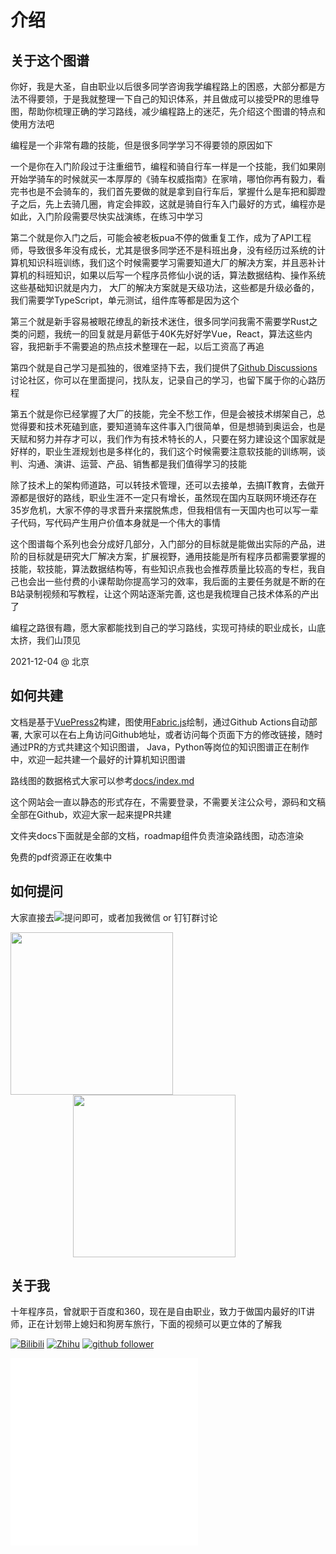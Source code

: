 # 介绍
<!-- ['❌','✅','🔥','⭐'] -->

## 关于这个图谱

你好，我是大圣，自由职业以后很多同学咨询我学编程路上的困惑，大部分都是方法不得要领，于是我就整理一下自己的知识体系，并且做成可以接受PR的思维导图，帮助你梳理正确的学习路线，减少编程路上的迷茫，先介绍这个图谱的特点和使用方法吧

<roadmap :data="[
    {title:'大圣前端路线图',download:true,x:400,y:20},
    { title:'图谱特点',y:160,
    left:[
      ['完全开源',[-20],[
        ['托管Github']
      ]],
      ['数据驱动',[20],[
        ['组件渲染图标'],
        ['随时更新'],
      ]],
    ],
    right:[
      ['全员共建',[-20],[
        ['页面下方修改'],
        ['Github提PR'],
      ]],
      ['纯静态页面',[20],[
        ['不用关注'],
        ['不用登录'],
        ['✅没有套路'],
      ]],
    ],
  } ,
  { title:'学习难点',y:140,
    left:[
      ['入门方法不对',[
        ['实战优先']
      ]],
      ['成长慢',[
        ['路线图构建'],
        ['🔥大厂知识体系']
      ]],
    ],
    right:[
      ['盲目追热点'],
      ['学习很孤独',[
        ['Github讨论区'],
        ['分享心得'],
        ['寻找队友'],
      ]],
      ['缺少软技能',[
        ['软硬都要抓',[20]]
      ]],
    ],
  } ,
  {title:'学习编程不迷路',y:100}
]" />

编程是一个非常有趣的技能，但是很多同学学习不得要领的原因如下

一个是你在入门阶段过于注重细节，编程和骑自行车一样是一个技能，我们如果刚开始学骑车的时候就买一本厚厚的《骑车权威指南》在家啃，哪怕你再有毅力，看完书也是不会骑车的，我们首先要做的就是拿到自行车后，掌握什么是车把和脚蹬子之后，先上去骑几圈，肯定会摔跤，这就是骑自行车入门最好的方式，编程亦是如此，入门阶段需要尽快实战演练，在练习中学习

第二个就是你入门之后，可能会被老板pua不停的做重复工作，成为了API工程师，导致很多年没有成长，尤其是很多同学还不是科班出身，没有经历过系统的计算机知识科班训练，我们这个时候需要学习需要知道大厂的解决方案，并且恶补计算机的科班知识，如果以后写一个程序员修仙小说的话，算法数据结构、操作系统这些基础知识就是内力， 大厂的解决方案就是天级功法，这些都是升级必备的，我们需要学TypeScript，单元测试，组件库等都是因为这个

第三个就是新手容易被眼花缭乱的新技术迷住，很多同学问我需不需要学Rust之类的问题，我统一的回复就是月薪低于40K先好好学Vue，React，算法这些内容，我把新手不需要追的热点技术整理在一起，以后工资高了再追

第四个就是自己学习是孤独的，很难坚持下去，我们提供了[Github Discussions](https://github.com/shengxinjing/it-roadmap/discussions)讨论社区，你可以在里面提问，找队友，记录自己的学习，也留下属于你的心路历程

第五个就是你已经掌握了大厂的技能，完全不愁工作，但是会被技术绑架自己，总觉得要和技术死磕到底，要知道骑车这件事入门很简单，但是想骑到奥运会，也是天赋和努力并存才可以，我们作为有技术特长的人，只要在努力建设这个国家就是好样的，职业生涯规划也是多样化的，我们这个时候需要注意软技能的训练啊，谈判、沟通、演讲、运营、产品、销售都是我们值得学习的技能

除了技术上的架构师道路，可以转技术管理，还可以去接单，去搞IT教育，去做开源都是很好的路线，职业生涯不一定只有增长，虽然现在国内互联网环境还存在35岁危机，大家不停的寻求晋升来摆脱焦虑，但我相信有一天国内也可以写一辈子代码，写代码产生用户价值本身就是一个伟大的事情

这个图谱每个系列也会分成好几部分，入门部分的目标就是能做出实际的产品，进阶的目标就是研究大厂解决方案，扩展视野，通用技能是所有程序员都需要掌握的技能，软技能，算法数据结构等，有些知识点我也会推荐质量比较高的专栏，我自己也会出一些付费的小课帮助你提高学习的效率，我后面的主要任务就是不断的在B站录制视频和写教程，让这个网站逐渐完善, 这也是我梳理自己技术体系的产出了

编程之路很有趣，愿大家都能找到自己的学习路线，实现可持续的职业成长，山底太挤，我们山顶见

2021-12-04 @ 北京

## 如何共建

文档是基于[VuePress2](https://v2.vuepress.vuejs.org/)构建，图使用[Fabric.js](http://fabricjs.com/)绘制，通过Github Actions自动部署, 大家可以在右上角访问Github地址，或者访问每个页面下方的修改链接，随时通过PR的方式共建这个知识图谱，
Java，Python等岗位的知识图谱正在制作中，欢迎一起共建一个最好的计算机知识图谱

路线图的数据格式大家可以参考[docs/index.md](https://github.com/shengxinjing/it-roadmap/blob/main/docs/index.md)

这个网站会一直以静态的形式存在，不需要登录，不需要关注公众号，源码和文稿全部在Github，欢迎大家一起来提PR共建

文件夹docs下面就是全部的文档，roadmap组件负责渲染路线图，动态渲染 

免费的pdf资源正在收集中



<!-- [![Build Status](https://img.shields.io/endpoint.svg?url=https%3A%2F%2Factions-badge.atrox.dev%2Fshengxinjing%2Fit-roadmap%2Fbadge%3Fref%3Dmain&style=flat&label=%E9%83%A8%E7%BD%B2%E7%8A%B6%E6%80%81)](https://actions-badge.atrox.dev/shengxinjing/it-roadmap/goto?ref=main) -->

## 如何提问

大家直接去[![](https://img.shields.io/github/discussions/shengxinjing/it-roadmap?label=%E5%AD%A6%E4%B9%A0%E8%AE%A8%E8%AE%BA%E5%8C%BA&logo=github)](https://github.com/shengxinjing/it-roadmap/discussions)提问即可，或者加我微信 or 钉钉群讨论



<img src="/weixin.jpg" height="260">
<img src="/dingding.jpg" height="260" style="margin-left:100px;">

## 关于我

十年程序员，曾就职于百度和360，现在是自由职业，致力于做国内最好的IT讲师，正在计划带上媳妇和狗房车旅行，下面的视频可以更立体的了解我


[![Bilibili](https://img.shields.io/badge/dynamic/json?labelColor=FE7398&logo=bilibili&logoColor=white&label=B站&color=00aeec&query=%24.data.totalSubs&url=https%3A%2F%2Fapi.spencerwoo.com%2Fsubstats%2F%3Fsource%3Dbilibili%26queryKey%3D26995758)](https://space.bilibili.com/26995758)
[![Zhihu](https://img.shields.io/badge/dynamic/json?color=00aeec&labelColor=0066ff&logo=zhihu&logoColor=white&label=知乎&query=%24.data.totalSubs&url=https%3A%2F%2Fapi.spencerwoo.com%2Fsubstats%2F%3Fsource%3Dzhihu%26queryKey%3Dwoniuppp)](https://www.zhihu.com/people/woniuppp)
[![github follower](https://img.shields.io/github/followers/shengxinjing?style=social)](https://github.com/shengxinjing)










<iframe src="//player.bilibili.com/player.html?aid=415462414&bvid=BV1cV411Y77T&cid=260582709&page=1" scrolling="no" border="0" frameborder="no" framespacing="0" allowfullscreen="true"> </iframe>


<iframe src="//player.bilibili.com/player.html?aid=890274095&bvid=BV1BP4y1a7WE&cid=401780485&page=1" scrolling="no" border="0" frameborder="no" framespacing="0" allowfullscreen="true"> </iframe>
